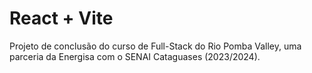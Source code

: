 # React + Vite

Projeto de conclusão do curso de Full-Stack do Rio Pomba Valley, uma parceria da Energisa com o SENAI Cataguases (2023/2024).